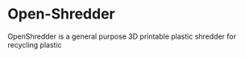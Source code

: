 # Open-Shredder
OpenShredder is a general purpose 3D printable plastic shredder for recycling plastic

